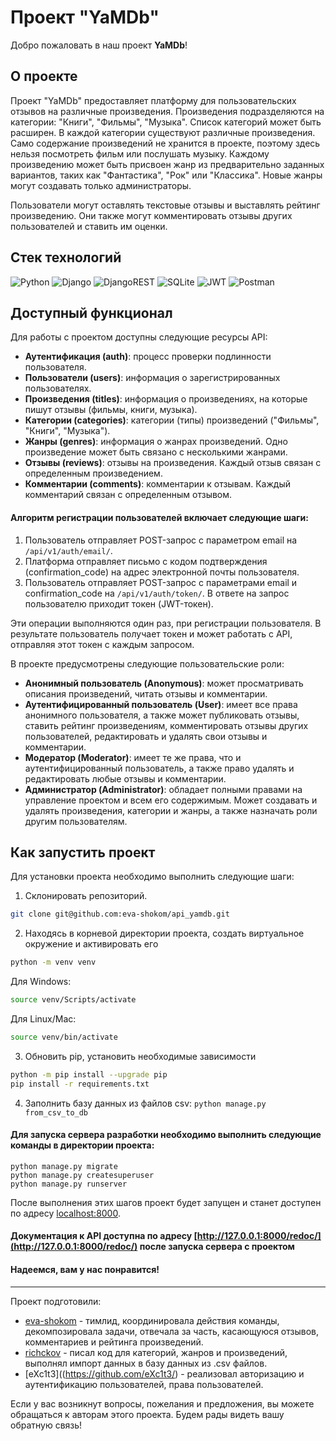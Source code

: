# Проект "YaMDb"

Добро пожаловать в наш проект **YaMDb**! 

## О проекте

Проект "YaMDb" предоставляет платформу для пользовательских отзывов на различные произведения. Произведения подразделяются на категории: "Книги", "Фильмы", "Музыка". Список категорий может быть расширен. В каждой категории существуют различные произведения. Само содержание произведений не хранится в проекте, поэтому здесь нельзя посмотреть фильм или послушать музыку. Каждому произведению может быть присвоен жанр из предварительно заданных вариантов, таких как "Фантастика", "Рок" или "Классика". Новые жанры могут создавать только администраторы.

Пользователи могут оставлять текстовые отзывы и выставлять рейтинг произведению. Они также могут комментировать отзывы других пользователей и ставить им оценки.

## Стек технологий

![Python](https://img.shields.io/badge/python-3670A0?style=for-the-badge&logo=python&logoColor=ffdd54)
![Django](https://img.shields.io/badge/django-%23092E20.svg?style=for-the-badge&logo=django&logoColor=white)
![DjangoREST](https://img.shields.io/badge/DJANGO-REST-ff1709?style=for-the-badge&logo=django&logoColor=white&color=ff1709&labelColor=gray)
![SQLite](https://img.shields.io/badge/sqlite-%2307405e.svg?style=for-the-badge&logo=sqlite&logoColor=white)
![JWT](https://img.shields.io/badge/JWT-black?style=for-the-badge&logo=JSON%20web%20tokens)
![Postman](https://img.shields.io/badge/Postman-FF6C37?style=for-the-badge&logo=postman&logoColor=white)

## Доступный функционал

Для работы с проектом доступны следующие ресурсы API:

- **Аутентификация (auth)**: процесс проверки подлинности пользователя.
- **Пользователи (users)**: информация о зарегистрированных пользователях.
- **Произведения (titles)**: информация о произведениях, на которые пишут отзывы (фильмы, книги, музыка).
- **Категории (categories)**: категории (типы) произведений ("Фильмы", "Книги", "Музыка").
- **Жанры (genres)**: информация о жанрах произведений. Одно произведение может быть связано с несколькими жанрами.
- **Отзывы (reviews)**: отзывы на произведения. Каждый отзыв связан с определенным произведением.
- **Комментарии (comments)**: комментарии к отзывам. Каждый комментарий связан с определенным отзывом.

#### Алгоритм регистрации пользователей включает следующие шаги:

1. Пользователь отправляет POST-запрос с параметром email на `/api/v1/auth/email/`.
2. Платформа отправляет письмо с кодом подтверждения (confirmation_code) на адрес электронной почты пользователя.
3. Пользователь отправляет POST-запрос с параметрами email и confirmation_code на `/api/v1/auth/token/`. В ответе на запрос пользователю приходит токен (JWT-токен).

Эти операции выполняются один раз, при регистрации пользователя. В результате пользователь получает токен и может работать с API, отправляя этот токен с каждым запросом.

В проекте предусмотрены следующие пользовательские роли:

- **Анонимный пользователь (Anonymous)**: может просматривать описания произведений, читать отзывы и комментарии.
- **Аутентифицированный пользователь (User)**: имеет все права анонимного пользователя, а также может публиковать отзывы, ставить рейтинг произведениям, комментировать отзывы других пользователей, редактировать и удалять свои отзывы и комментарии.
- **Модератор (Moderator)**: имеет те же права, что и аутентифицированный пользователь, а также право удалять и редактировать любые отзывы и комментарии.
- **Администратор (Administrator)**: обладает полными правами на управление проектом и всем его содержимым. Может создавать и удалять произведения, категории и жанры, а также назначать роли другим пользователям.

## Как запустить проект

Для установки проекта необходимо выполнить следующие шаги:

1. Склонировать репозиторий.

```bash
git clone git@github.com:eva-shokom/api_yamdb.git
```

2. Находясь в корневой директории проекта, создать виртуальное окружение и активировать его

```bash
python -m venv venv
```

Для Windows:
```bash
source venv/Scripts/activate
```

Для Linux/Mac:
```bash
source venv/bin/activate
```

3. Обновить pip, установить необходимые зависимости

```bash
python -m pip install --upgrade pip
pip install -r requirements.txt
```

4. Заполнить базу данных из файлов csv: `python manage.py from_csv_to_db`

#### Для запуска сервера разработки необходимо выполнить следующие команды в директории проекта:

```
python manage.py migrate
python manage.py createsuperuser
python manage.py runserver
```

После выполнения этих шагов проект будет запущен и станет доступен по адресу [localhost:8000](http://localhost:8000/).

#### Документация к API доступна по адресу [http://127.0.0.1:8000/redoc/](http://127.0.0.1:8000/redoc/) после запуска сервера с проектом

#### Надеемся, вам у нас понравится!

---

Проект подготовили:
- [eva-shokom](https://github.com/eva-shokom/) - тимлид, координировала действия команды, декомпозировала задачи, отвечала за часть, касающуюся отзывов, комментариев и рейтинга произведений.
- [richckov](https://github.com/richckov/) - писал код для категорий, жанров и произведений, выполнял импорт данных в базу данных из .csv файлов.
- [eXc1t3]((https://github.com/eXc1t3/) - реализовал авторизацию и аутентификацию пользователей, права пользователей.

Если у вас возникнут вопросы, пожелания и предложения, вы можете обращаться к авторам этого проекта. Будем рады видеть вашу обратную связь! 

